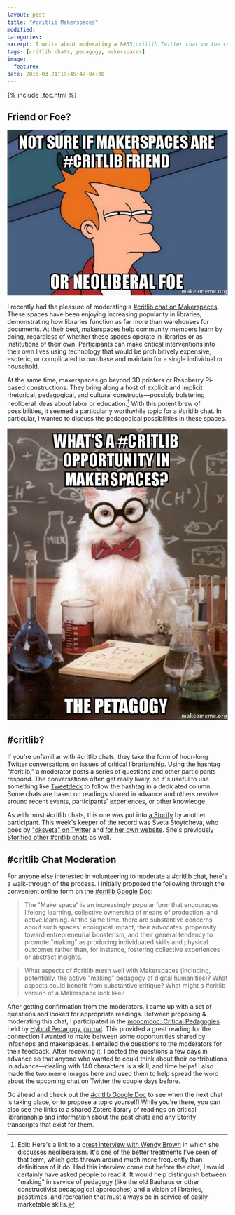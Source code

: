 ```yaml
---
layout: post
title: "#critlib Makerspaces"
modified:
categories:
excerpt: I write about moderating a &#35;critlib Twitter chat on the constructivist potentials and neoliberal downsides of makerspaces, as well as briefly describe the moderation process.
tags: [critlib chats, pedagogy, makerspaces]
image:
  feature:
date: 2015-03-21T19:45:47-04:00
---
```


{% include _toc.html %}

<!-- markdown clean_ -->

## Friend or Foe?

![Not-Sure](/images/critlib-not-sure.jpg)  

I recently had the pleasure of moderating a [#critlib chat on Makerspaces](https://storify.com/oksveta/critlib-makerspaces). These spaces have been enjoying increasing popularity in libraries, demonstrating how libraries function as far more than warehouses for documents. At their best, makerspaces help community members learn by doing, regardless of whether these spaces operate in libraries or as institutions of their own. Participants can make critical interventions into their own lives using technology that would be prohibitively expensive, esoteric, or complicated to purchase and maintain for a single individual or household.

At the same time, makerspaces go beyond 3D printers or Raspberry Pi-based constructions. They bring along a host of explicit and implicit rhetorical, pedagogical, and cultural constructs—possibly bolstering neoliberal ideas about labor or education.[^nlwb] With this potent brew of possibilities, it seemed a particularly worthwhile topic for a #critlib chat. In particular, I wanted to discuss the pedagogical possibilities in these spaces.  

[^nlwb]: Edit: Here's a link to a [great interview with Wendy Brown](http://www.dissentmagazine.org/blog/booked-3-what-exactly-is-neoliberalism-wendy-brown-undoing-the-demos) in which she discusses neoliberalism. It's one of the better treatments I've seen of that term, which gets thrown around much more frequently than definitions of it do. Had this interview come out before the chat, I would certainly have asked people to read it. It would help distinguish between "making" in service of pedagogy (like the old Bauhaus or other constructivist pedagogical approaches) and a vision of libraries, passtimes, and recreation that must always be in service of easily marketable skills.

![Petagogy](/images/critlib-petagogy.jpg)

## #critlib?

If you're unfamiliar with #critlib chats, they take the form of hour-long Twitter conversations on issues of critical librarianship. Using the hashtag "#critlib," a moderator posts a series of questions and other participants respond. The conversations often get really lively, so it's useful to use something like [Tweetdeck](http://tweetdeck.twitter.com/) to follow the hashtag in a dedicated column. Some chats are based on readings shared in advance and others revolve around recent events, participants' experiences, or other knowledge.

As with most #critlib chats, this one was put into [a Storify](https://storify.com/oksveta/critlib-makerspaces) by another participant. This week's keeper of the record was Sveta Stoytcheva, who goes by ["oksveta" on Twitter](https://twitter.com/oksveta) and [for her own website](http://oksveta.com/). She's previously [Storified other #critlib chats](https://storify.com/oksveta) as well.  

## #critlib Chat Moderation  

For anyone else interested in volunteering to moderate a #critlib chat, here's a walk-through of the process. I initially proposed the following through the convenient online form on the [#critlib Google Doc](http://tinyurl.com/critlibx):

> The "Makerspace" is an increasingly popular form that encourages lifelong learning, collective ownership of means of production, and active learning. At the same time, there are substantive concerns about such spaces' ecological impact, their advocates' propensity toward entrepreneurial boosterism, and their general tendency to promote "making" as producing individuated skills and physical outcomes rather than, for instance, fostering collective experiences or abstract insights.

> What aspects of #critlib mesh well with Makerspaces (including, potentially, the active "making" pedagogy of digital humanities)? What aspects could benefit from substantive critique? What might a #critlib version of a Makerspace look like?  

After getting confirmation from the moderators, I came up with a set of questions and looked for appropriate readings. Between proposing & moderating this chat, I participated in the [moocmooc: Critical Pedagogies](http://www.hybridpedagogy.com/mooc-mooc-critical-pedagogy/) held by [Hybrid Pedagogy journal](http://www.hybridpedagogy.com/). This provided a great reading for the connection I wanted to make between some opportunities shared by infoshops and makerspaces. I emailed the questions to the moderators for their feedback. After receiving it, I posted the questions a few days in advance so that anyone who wanted to could think about their contributions in advance—dealing with 140 characters is a skill, and time helps! I also made the two meme images here and used them to help spread the word about the upcoming chat on Twitter the couple days before.  

Go ahead and check out the [#critlib Google Doc](http://tinyurl.com/critlibx) to see when the next chat is taking place, or to propose a topic yourself! While you're there, you can also see the links to a shared Zotero library of readings on critical librarianship and information about the past chats and any Storify transcripts that exist for them.  
